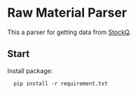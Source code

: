 # Raw Material Parser

This a parser for getting data from [StockQ](http://www.stockq.org/market/commodity.php).

## Start

Install package:

```
  pip install -r requirement.txt
```
